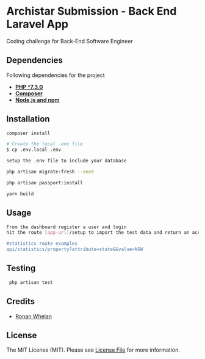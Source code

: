 # Archistar Submission - Back End Laravel App

Coding challenge for Back-End Software Engineer

## Dependencies

Following dependencies for the project 

- **[PHP ^7.3.0](https://www.php.net/releases/7_2_5.php)**
- **[Composer](https://getcomposer.org/download/)**
- **[Node.js and npm](https://www.npmjs.com/get-npm)**

## Installation

```bash
composer install

# Create the local .env file
$ cp .env.local .env

setup the .env file to include your database

php artisan migrate:fresh --seed

php artisan passport:install

yarn build

```

## Usage

```bash
From the dashboard register a user and login
hit the route [app-url]/setup to import the test data and return an access token that you can use to test the api's using postman.

#statistics route examples
api/statistics/property?attribute=state&&value=NSW

```

## Testing

``` bash
 php artisan test
```

## Credits

- [Ronan Whelan](https://github.com/:ronanwhelan)

## License

The MIT License (MIT). Please see [License File](LICENSE.md) for more information.
